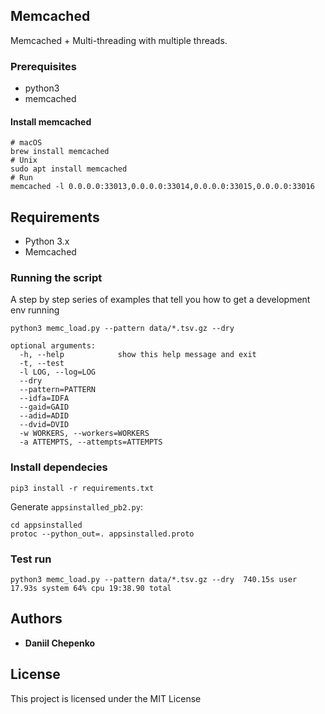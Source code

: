 ## Memcached 
Memcached + Multi-threading with multiple threads.



### Prerequisites

- python3
- memcached

#### Install memcached
```
# macOS
brew install memcached
# Unix
sudo apt install memcached
# Run
memcached -l 0.0.0.0:33013,0.0.0.0:33014,0.0.0.0:33015,0.0.0.0:33016
```

## Requirements
- Python 3.x
- Memcached


### Running the script

A step by step series of examples that tell you how to get a development env running

```
python3 memc_load.py --pattern data/*.tsv.gz --dry 

optional arguments:
  -h, --help            show this help message and exit
  -t, --test            
  -l LOG, --log=LOG     
  --dry                 
  --pattern=PATTERN     
  --idfa=IDFA           
  --gaid=GAID           
  --adid=ADID           
  --dvid=DVID           
  -w WORKERS, --workers=WORKERS
  -a ATTEMPTS, --attempts=ATTEMPTS

```

### Install dependecies

```
pip3 install -r requirements.txt
```

Generate `appsinstalled_pb2.py`:

```
cd appsinstalled
protoc --python_out=. appsinstalled.proto
```

### Test run

```
python3 memc_load.py --pattern data/*.tsv.gz --dry  740.15s user 17.93s system 64% cpu 19:38.90 total
```

## Authors

* **Daniil Chepenko** 

## License

This project is licensed under the MIT License